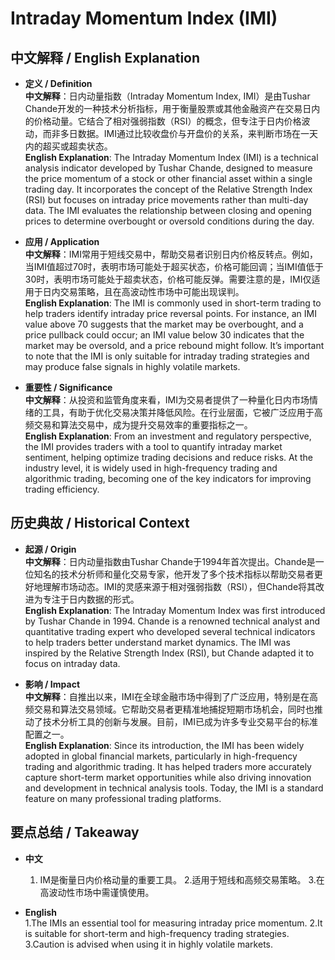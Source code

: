 # Intraday Momentum Index (IMI)

## 中文解释 / English Explanation

* **定义 / Definition**  
  **中文解释**：日内动量指数（Intraday Momentum Index, IMI）是由Tushar Chande开发的一种技术分析指标，用于衡量股票或其他金融资产在交易日内的价格动量。它结合了相对强弱指数（RSI）的概念，但专注于日内价格波动，而非多日数据。IMI通过比较收盘价与开盘价的关系，来判断市场在一天内的超买或超卖状态。  
  **English Explanation**: The Intraday Momentum Index (IMI) is a technical analysis indicator developed by Tushar Chande, designed to measure the price momentum of a stock or other financial asset within a single trading day. It incorporates the concept of the Relative Strength Index (RSI) but focuses on intraday price movements rather than multi-day data. The IMI evaluates the relationship between closing and opening prices to determine overbought or oversold conditions during the day.

* **应用 / Application**  
  **中文解释**：IMI常用于短线交易中，帮助交易者识别日内价格反转点。例如，当IMI值超过70时，表明市场可能处于超买状态，价格可能回调；当IMI值低于30时，表明市场可能处于超卖状态，价格可能反弹。需要注意的是，IMI仅适用于日内交易策略，且在高波动性市场中可能出现误判。  
  **English Explanation**: The IMI is commonly used in short-term trading to help traders identify intraday price reversal points. For instance, an IMI value above 70 suggests that the market may be overbought, and a price pullback could occur; an IMI value below 30 indicates that the market may be oversold, and a price rebound might follow. It’s important to note that the IMI is only suitable for intraday trading strategies and may produce false signals in highly volatile markets.

* **重要性 / Significance**  
  **中文解释**：从投资和监管角度来看，IMI为交易者提供了一种量化日内市场情绪的工具，有助于优化交易决策并降低风险。在行业层面，它被广泛应用于高频交易和算法交易中，成为提升交易效率的重要指标之一。  
  **English Explanation**: From an investment and regulatory perspective, the IMI provides traders with a tool to quantify intraday market sentiment, helping optimize trading decisions and reduce risks. At the industry level, it is widely used in high-frequency trading and algorithmic trading, becoming one of the key indicators for improving trading efficiency.

## 历史典故 / Historical Context

* **起源 / Origin**  
  **中文解释**：日内动量指数由Tushar Chande于1994年首次提出。Chande是一位知名的技术分析师和量化交易专家，他开发了多个技术指标以帮助交易者更好地理解市场动态。IMI的灵感来源于相对强弱指数（RSI），但Chande将其改进为专注于日内数据的形式。  
  **English Explanation**: The Intraday Momentum Index was first introduced by Tushar Chande in 1994. Chande is a renowned technical analyst and quantitative trading expert who developed several technical indicators to help traders better understand market dynamics. The IMI was inspired by the Relative Strength Index (RSI), but Chande adapted it to focus on intraday data.

* **影响 / Impact**  
  **中文解释**：自推出以来，IMI在全球金融市场中得到了广泛应用，特别是在高频交易和算法交易领域。它帮助交易者更精准地捕捉短期市场机会，同时也推动了技术分析工具的创新与发展。目前，IMI已成为许多专业交易平台的标准配置之一。  
  **English Explanation**: Since its introduction, the IMI has been widely adopted in global financial markets, particularly in high-frequency trading and algorithmic trading. It has helped traders more accurately capture short-term market opportunities while also driving innovation and development in technical analysis tools. Today, the IMI is a standard feature on many professional trading platforms.

## 要点总结 / Takeaway

* **中文**  
  1. IM是衡量日内价格动量的重要工具。
  2.适用于短线和高频交易策略。
  3.在高波动性市场中需谨慎使用。

* **English**  
  1.The IMIs an essential tool for measuring intraday price momentum.
  2.It is suitable for short-term and high-frequency trading strategies.
  3.Caution is advised when using it in highly volatile markets.